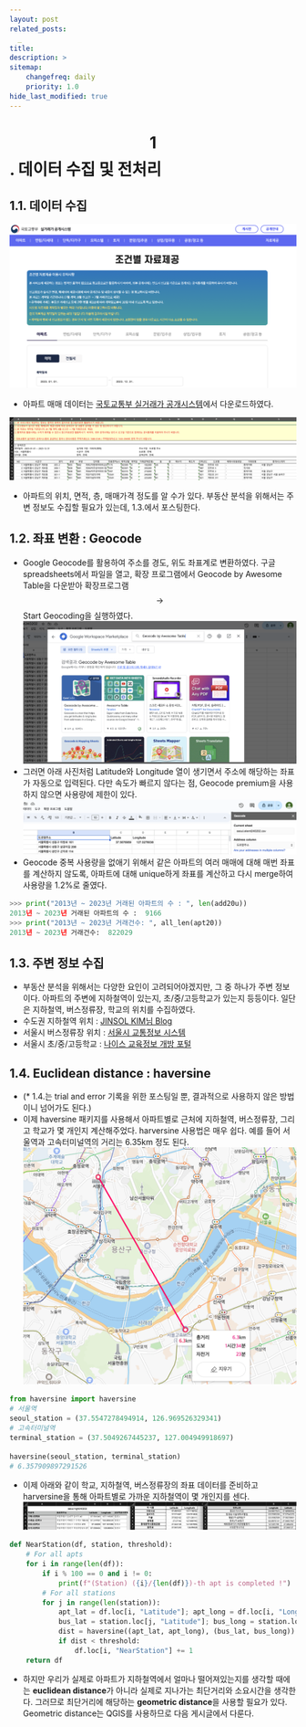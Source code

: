 ```yaml
---
layout: post
related_posts:
  _
title: 
description: >
sitemap:
    changefreq: daily
    priority: 1.0
hide_last_modified: true
---
```


# $$1$$. 데이터 수집 및 전처리

## 1.1. 데이터 수집
![사진1](/assets/img/project/prop/prop1_1.png)
- 아파트 매매 데이터는 [국토교통부 실거래가 공개시스템](https://rt.molit.go.kr/pt/xls/xls.do?mobileAt=)에서 다운로드하였다.
  
![사진2](/assets/img/project/prop/prop1_2.png)
- 아파트의 위치, 면적, 층, 매매가격 정도를 알 수가 있다. 부동산 분석을 위해서는 주변 정보도 수집할 필요가 있는데, 1.3.에서 포스팅한다.

## 1.2. 좌표 변환 : Geocode
- Google Geocode를 활용하여 주소를 경도, 위도 좌표계로 변환하였다. 구글 spreadsheets에서 파일을 열고, 확장 프로그램에서 Geocode by Awesome Table을 다운받아 확장프로그램 $$\to$$ Start Geocoding을 실행하였다.
![사진3](/assets/img/project/prop/prop1_3.png)
- 그러면 아래 사진처럼 Latitude와 Longitude 열이 생기면서 주소에 해당하는 좌표가 자동으로 입력된다. 다만 속도가 빠르지 않다는 점, Geocode premium을 사용하지 않으면 사용량에 제한이 있다.
![사진4](/assets/img/project/prop/prop1_4.png)
- Geocode 중복 사용량을 없애기 위해서 같은 아파트의 여러 매매에 대해 매번 좌표를 계산하지 않도록, 아파트에 대해 unique하게 좌표를 계산하고 다시 merge하여 사용량을 1.2%로 줄였다.
~~~python
>>> print("2013년 ~ 2023년 거래된 아파트의 수 : ", len(add20u))
2013년 ~ 2023년 거래된 아파트의 수 :  9166
>>> print("2013년 ~ 2023년 거래건수: ", all_len(apt20))
2013년 ~ 2023년 거래건수:  822029
~~~

## 1.3. 주변 정보 수집
- 부동산 분석을 위해서는 다양한 요인이 고려되어야겠지만, 그 중 하나가 주변 정보이다. 아파트의 주변에 지하철역이 있는지, 초/중/고등학교가 있는지 등등이다. 일단은 지하철역, 버스정류장, 학교의 위치를 수집하였다.
- 수도권 지하철역 위치 : [JINSOL KIM님 Blog](https://gaussian37.github.io/python-etc-수도권-지하철/)
- 서울시 버스정류장 위치 : [서울시 교통정보 시스템](https://topis.seoul.go.kr)
- 서울시 초/중/고등학교 :  [나이스 교육정보 개방 포털](https://open.neis.go.kr/portal/mainPage.do)

## 1.4. Euclidean distance : haversine
- (* 1.4.는 trial and error 기록을 위한 포스팅일 뿐, 결과적으로 사용하지 않은 방법이니 넘어가도 된다.)
- 이제 haversine 패키지를 사용해서 아파트별로 근처에 지하철역, 버스정류장, 그리고 학교가 몇 개인지 계산해주었다. harversine 사용법은 매우 쉽다. 예를 들어 서울역과 고속터미널역의 거리는 6.35km 정도 된다.
![사진5](/assets/img/project/prop/prop1_5.png)

~~~python
from haversine import haversine
# 서울역
seoul_station = (37.5547278494914, 126.969526329341)
# 고속터미널역
terminal_station = (37.5049267445237, 127.004949918697)

haversine(seoul_station, terminal_station)
# 6.357909897291526
~~~

- 이제 아래와 같이 학교, 지하철역, 버스정류장의 좌표 데이터를 준비하고 harversine을 통해 아파트별로 가까운 지하철역이 몇 개인지를 센다.
![사진6](/assets/img/project/prop/prop1_6.png)

~~~python
def NearStation(df, station, threshold):
    # For all apts
    for i in range(len(df)):
        if i % 100 == 0 and i != 0:
            print(f"(Station) ({i}/{len(df)})-th apt is completed !")
        # For all stations
        for j in range(len(station)):
            apt_lat = df.loc[i, "Latitude"]; apt_long = df.loc[i, "Longitude"]
            bus_lat = station.loc[j, "Latitude"]; bus_long = station.loc[j, "Longitude"]
            dist = haversine((apt_lat, apt_long), (bus_lat, bus_long))
            if dist < threshold:
                df.loc[i, "NearStation"] += 1
    return df
~~~

- 하지만 우리가 실제로 아파트가 지하철역에서 얼마나 떨어져있는지를 생각할 때에는 **euclidean distance**가 아니라 실제로 지나가는 최단거리와 소요시간을 생각한다. 그러므로 최단거리에 해당하는 **geometric distance**을 사용할 필요가 있다. Geometric distance는 QGIS를 사용하므로 다음 게시글에서 다룬다.

